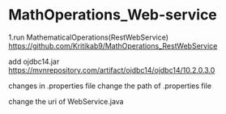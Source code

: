 # MathOperations_Web-service
1.run MathematicalOperations(RestWebService) https://github.com/Kritikab9/MathOperations_RestWebService

add ojdbc14.jar https://mvnrepository.com/artifact/ojdbc14/ojdbc14/10.2.0.3.0

changes in .properties file change the path of .properties file

change the uri of WebService.java
